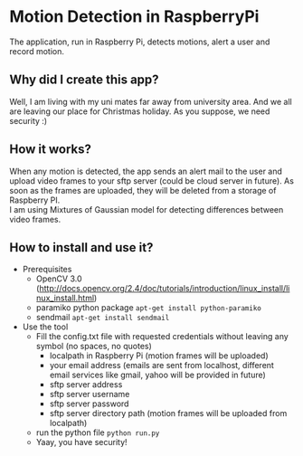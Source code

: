 # Motion Detection in RaspberryPi

The application, run in Raspberry Pi, detects motions, alert a user and record motion.

## Why did I create this app?
Well, I am living with my uni mates far away from university area. And we all are leaving our place for Christmas holiday. As you suppose, we need security :) 

## How it works?

When any motion is detected, the app sends an alert mail to the user and upload video frames to your sftp server (could be cloud server in future). As soon as the frames are uploaded, they will be deleted from a storage of Raspberry PI.   
I am using Mixtures of Gaussian model for detecting differences between video frames.

## How to install and use it?

- Prerequisites
  - OpenCV 3.0 (http://docs.opencv.org/2.4/doc/tutorials/introduction/linux_install/linux_install.html)
  - paramiko python package `apt-get install python-paramiko`
  - sendmail `apt-get install sendmail`
- Use the tool
  - Fill the config.txt file with requested credentials without leaving any symbol (no spaces, no quotes)
    - localpath in Raspberry Pi (motion frames will be uploaded)
    - your email address (emails are sent from localhost, different email services like gmail, yahoo will be provided in future)
    - sftp server address
    - sftp server username
    - sftp server password
    - sftp server directory path (motion frames will be uploaded from localpath)
  - run the python file `python run.py`
  - Yaay, you have security!


